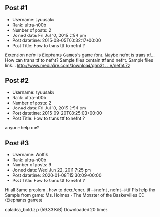 ## Post #1
- Username: syuusaku
- Rank: ultra-n00b
- Number of posts: 2
- Joined date: Fri Jul 10, 2015 2:54 pm
- Post datetime: 2015-08-05T00:32:17+00:00
- Post Title: How to trans ttf to nefnt ?

Extension nefnt is Elephants Games's game font.
Maybe nefnt is trans ttf...
How can trans ttf to nefnt?
Sample files contain ttf and nefnt.
Sample files link...
[http://www.mediafire.com/download/qhp3t ... e/nefnt.7z](http://www.mediafire.com/download/qhp3te8fd4cw98e/nefnt.7z)
## Post #2
- Username: syuusaku
- Rank: ultra-n00b
- Number of posts: 2
- Joined date: Fri Jul 10, 2015 2:54 pm
- Post datetime: 2015-09-20T08:25:03+00:00
- Post Title: How to trans ttf to nefnt ?

anyone help me?
## Post #3
- Username: Wolfik
- Rank: ultra-n00b
- Number of posts: 9
- Joined date: Wed Jun 22, 2011 7:25 pm
- Post datetime: 2020-01-08T15:30:09+00:00
- Post Title: How to trans ttf to nefnt ?

Hi all
Same problem , how to decr./encr. ttf-->nefnt , nefnt-->ttf
Pls help
thx
Sample from game: Ms. Holmes - The Monster of the Baskervilles CE (Elephants games)


 caladea_bold.zip
(59.33 KiB) Downloaded 20 times
